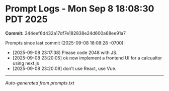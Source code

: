 # Prompt Logs - Mon Sep  8 18:08:30 PDT 2025
**Commit:** 244eef6d432a17df7e182838e24d600a68ee91a7

Prompts since last commit (2025-09-08 18:08:28 -0700):

- [2025-09-08 23:17:38] Please code 2048 with JS.
- [2025-09-08 23:20:05] ok now implement a frontend UI for a calcualtor using next.js
- [2025-09-08 23:20:09] don't use React, use Vue.

---
*Auto-generated from prompts.txt*
